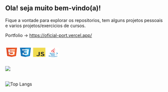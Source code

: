 ## Ola! seja muito bem-vindo(a)!

Fique a vontade para explorar os repositorios, tem alguns projetos pessoais e varios projetos/exercicios de cursos. 

Portfolio -> https://oficial-port.vercel.app/

<div style="display: inline_block"><br>
  <img align="center" alt="HTML" height="30" width="40" src="https://raw.githubusercontent.com/devicons/devicon/master/icons/html5/html5-original.svg">
  <img align="center" alt="CSS" height="30" width="40" src="https://raw.githubusercontent.com/devicons/devicon/master/icons/css3/css3-original.svg">
  <img align="center" alt="Python" height="30" width="40" src="https://raw.githubusercontent.com/devicons/devicon/master/icons/javascript/javascript-original.svg">
  <img align="center" alt="Csharp" height="30" width="40" src="https://raw.githubusercontent.com/devicons/devicon/master/icons/java/java-original.svg">
</div>
  
  ##
 
<div> 
  <a href="/br.linkedin.com/in/stefanidalpuppo?trk=profile-badge" target="_blank"><img src="https://img.shields.io/badge/-LinkedIn-%230077B5?style=for-the-badge&logo=linkedin&logoColor=white" target="_blank"></a> 
</div>

  ##

![Top Langs](https://github-readme-stats-git-masterrstaa-rickstaa.vercel.app/api/top-langs/?username=stefanipuppo&layout=compact&bg_color=000&border_color=30A3DC&title_color=E94D5F&text_color=FFF)

